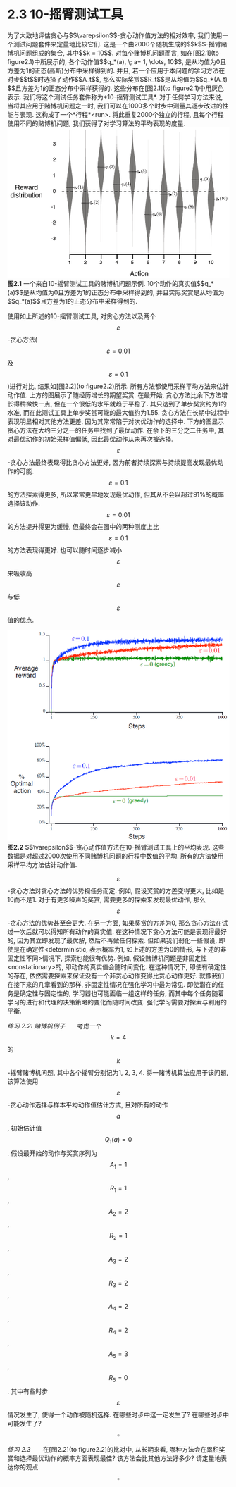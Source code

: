 # 2.3 10-摇臂测试工具

<link href="../../../css/style.css" rel="stylesheet"></link>
为了大致地评估贪心与$$\varepsilon​$$-贪心动作值方法的相对效率, 我们使用一个测试问题套件来定量地比较它们. 这是一个由2000个随机生成的$$k​$$-摇臂赌博机问题组成的集合, 其中$$k = 10​$$. 对每个赌博机问题而言, 如在[图2.1](to figure2.1)中所展示的, 各个动作值$$q_*(a), \; a= 1, \dots, 10​$$, 是从均值为0且方差为1的正态(高斯)分布中采样得到的. 并且, 若一个应用于本问题的学习方法在时步$$t​$$时选择了动作$$A_t​$$, 那么实际奖赏$$R_t​$$是从均值为$$q_*(A_t)​$$且方差为1的正态分布中采样获得的. 这些分布在[图2.1](to figure2.1)中用灰色表示. 我们将这个测试任务套件称为*10-摇臂测试工具*. 对于任何学习方法来说, 当将其应用于赌博机问题之一时, 我们可以在1000多个时步中测量其逐步改进的性能与表现. 这构成了一个*行程*&lt;run&gt;. 将此重复2000个独立的行程, 且每个行程使用不同的赌博机问题, 我们获得了对学习算法的平均表现的度量.

<img class="figure" id="figure2-1" src="../../../img/c2/s2-3/figure2-1.png" />

<span class="figure_note">
<b>图2.1</b>
一个来自10-摇臂测试工具的赌博机问题示例. 10个动作的真实值$$q_*(a)$$是从均值为0且方差为1的正态分布中采样得到的, 并且实际奖赏是从均值为$$q_*(a)$$且方差为1的正态分布中采样得到的.
</span>

使用如上所述的10-摇臂测试工具, 对贪心方法以及两个$$\varepsilon$$-贪心方法($$\varepsilon = 0.01$$及$$\varepsilon = 0.1$$)进行对比, 结果如[图2.2](to figure2.2)所示. 所有方法都使用采样平均方法来估计动作值. 上方的图展示了随经历增长的期望奖赏. 在最开始, 贪心方法比余下方法增长得稍微快一点, 但在一个很低的水平就趋于平稳了. 其只达到了单步奖赏约为1的水准, 而在此测试工具上单步奖赏可能的最大值约为1.55. 贪心方法在长期中过程中表现明显相对其他方法更差, 因为其常常陷于对次优动作的选择中. 下方的图显示贪心方法在大约三分之一的任务中找到了最优动作. 在余下的三分之二任务中, 其对最优动作的初始采样值偏低, 因此最优动作从未再次被选择. $$\varepsilon$$-贪心方法最终表现得比贪心方法更好, 因为前者持续探索与持续提高发现最优动作的可能. $$\varepsilon = 0.1$$的方法探索得更多, 所以常常更早地发现最优动作, 但其从不会以超过91%的概率选择该动作. $$\varepsilon = 0.01$$的方法提升得更为缓慢, 但最终会在图中的两种测度上比$$\varepsilon = 0.1$$的方法表现得更好. 也可以随时间逐步减小$$\varepsilon$$来吸收高$$\varepsilon$$与低$$\varepsilon$$值的优点.

<img class="figure" id="figure2-2" src="../../../img/c2/s2-3/figure2-2.png" />

<span class="figure_note">
<b>图2.2</b>
$$\varepsilon$$-贪心动作值方法在10-摇臂测试工具上的平均表现. 这些数据是对超过2000次使用不同赌博机问题的行程中数值的平均. 所有的方法使用采样平均方法估计动作值. 
</span>

$$\varepsilon$$-贪心方法对贪心方法的优势视任务而定. 例如, 假设奖赏的方差变得更大, 比如是10而不是1. 对于有更多噪声的奖赏, 需要更多的探索来发现最优动作, 那么$$\varepsilon$$-贪心方法的优势甚至会更大. 在另一方面, 如果奖赏的方差为0, 那么贪心方法在试过一次后就可以得知所有动作的真实值. 在这种情况下贪心方法可能是表现得最好的, 因为其立即发现了最优解, 然后不再做任何探索. 但如果我们弱化一些假设, 即使是在确定性&lt;deterministic, 表示概率为1, 如上述的方差为0的情形, 与下述的非固定性不同&gt;情况下, 探索也能很有优势. 例如, 假设赌博机问题是非固定性&lt;nonstationary&gt;的, 即动作的真实值会随时间变化. 在这种情况下, 即使有确定性的存在, 依然需要探索来保证没有一个非贪心动作变得比贪心动作更好. 就像我们在接下来的几章看到的那样, 非固定性情况在强化学习中最为常见. 即使潜在的任务是确定性与固定性的, 学习器也可能面临一组这样的任务, 而其中每个任务随着学习的进行和代理的决策策略的变化而随时间改变. 强化学习需要对探索与利用的平衡.

*练习 2.2: 赌博机例子*&nbsp; &nbsp; &nbsp; &nbsp;考虑一个$$k = 4$$的$$k$$-摇臂赌博机问题, 其中各个摇臂分别记为1, 2, 3, 4. 将一赌博机算法应用于该问题, 该算法使用$$\varepsilon$$-贪心动作选择与样本平均动作值估计方式, 且对所有的动作$$a$$, 初始估计值$$Q_1(a) = 0$$. 假设最开始的动作与奖赏序列为$$A_1 = 1$$, $$R_1 = 1$$, $$A_2 = 2$$, $$R_2 = 1$$, $$A_3 = 2$$, $$R_3 = 2$$, $$A_4 = 2$$, $$R_4 = 2$$, $$A_5 = 3$$, $$R_5 = 0$$. 其中有些时步$$\varepsilon$$情况发生了, 使得一个动作被随机选择. 在哪些时步中这一定发生了? 在哪些时步中可能发生了?<span class="float_right">$$\square$$</span>

*练习 2.3*&nbsp; &nbsp; &nbsp; &nbsp;在[图2.2](to figure2.2)的比对中, 从长期来看, 哪种方法会在累积奖赏和选择最优动作的概率方面表现最佳? 该方法会比其他方法好多少? 请定量地表达你的观点.<span class="float_right">$$\square$$</span>